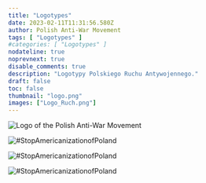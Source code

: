 ```yaml
---
title: "Logotypes"
date: 2023-02-11T11:31:56.580Z
author: Polish Anti-War Movement
tags: [ "Logotypes" ]
#categories: [ "Logotypes" ]
nodateline: true
noprevnext: true
disable_comments: true
description: "Logotypy Polskiego Ruchu Antywojennego."
draft: false
toc: false
thumbnail: "logo.png"
images: ["Logo_Ruch.png"]
---
```


![Logo of the Polish Anti-War Movement](/PRA.jpeg)

![#StopAmericanizationofPoland](/SAP-1.jpeg)

![#StopAmericanizationofPoland](/SAP2.jpeg)

![#StopAmericanizationofPoland](/SAP3.jpeg)
